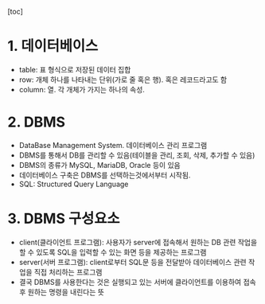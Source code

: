 [toc]

# 1. 데이터베이스

* table: 표 형식으로 저장된 데이터 집합
* row: 개체 하나를 나타내는 단위(가로 줄 혹은 행). 혹은 레코드라고도 함
* column: 열. 각 개체가 가지는 하나의 속성.

# 2. DBMS

* DataBase Management System. 데이터베이스 관리 프로그램
* DBMS를 통해서 DB를 관리할 수 있음(테이블을 관리, 조회, 삭제, 추가할 수 있음)
* DBMS의 종류가 MySQL, MariaDB, Oracle 등이 있음
* 데이터베이스 구축은 DBMS를 선택하는것에서부터 시작됨.
* SQL: Structured Query Language

# 3. DBMS 구성요소

* client(클라이언트 프로그램): 사용자가 server에 접속해서 원하는 DB 관련 작업을 할 수 있도록 SQL을 입력할 수 있는 화면 등을 제공하는 프로그램
* server(서버 프로그램): client로부터 SQL문 등을 전달받아 데이터베이스 관련 작업을 직접 처리하는 프로그램
* 결국 DBMS를 사용한다는 것은 실행되고 있는 서버에 클라이언트를 이용하여 접속 후 원하는 명령을 내린다는 뜻





